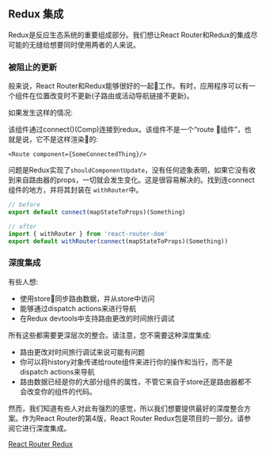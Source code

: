 ## Redux 集成

Redux是反应生态系统的重要组成部分。我们想让React Router和Redux的集成尽可能的无缝给想要同时使用两者的人来说。

### 被阻止的更新

般来说，React Router和Redux能够很好的一起工作。有时，应用程序可以有一个组件在位置改变时不更新(子路由或活动导航链接不更新)。

如果发生这样的情况:

该组件通过connect()(Comp)连接到redux。该组件不是一个“route 组件”，也就是说，它不是这样渲染的:
```
<Route component={SomeConnectedThing}/>
```
问题是Redux实现了`shouldComponentUpdate`，没有任何迹象表明，如果它没有收到来自路由器的props，一切就会发生变化。这是很容易解决的。找到连connect组件的地方，并将其封装在 `withRouter`中。


```js
// before
export default connect(mapStateToProps)(Something)

// after
import { withRouter } from 'react-router-dom'
export default withRouter(connect(mapStateToProps)(Something))
```
### 深度集成
有些人想:

* 使用store同步路由数据，并从store中访问
* 能够通过dispatch actions来进行导航
* 在Redux devtools中支持路由更改的时间旅行调试


所有这些都需要更深层次的整合。请注意，您不需要这种深度集成:


* 路由更改对时间旅行调试来说可能有问题
* 你可以将history对象传递给route组件来进行你的操作和当行，而不是dispatch actions来导航
* 路由数据已经是你的大部分组件的属性，不管它来自于store还是路由器都不会改变你的组件的代码。


然而，我们知道有些人对此有强烈的感觉，所以我们想要提供最好的深度整合方案。作为React Router的第4版，React Router Redux包是项目的一部分。请参阅它进行深度集成。

[React Router Redux](https://github.com/reacttraining/react-router/tree/master/packages/react-router-redux)
